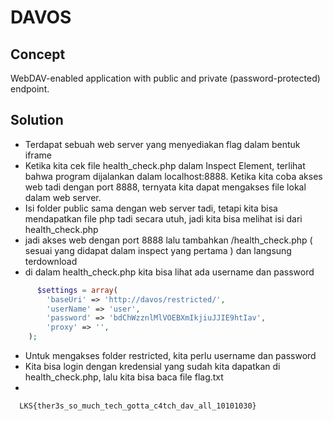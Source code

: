 
# DAVOS
## Concept
WebDAV-enabled application with public and private (password-protected) endpoint.

## Solution
- Terdapat sebuah web server yang menyediakan flag dalam bentuk iframe
- Ketika kita cek file health_check.php dalam Inspect Element, terlihat bahwa program dijalankan dalam localhost:8888. Ketika kita coba akses web tadi dengan port 8888, ternyata kita dapat mengakses file lokal dalam web server.
- Isi folder public sama dengan web server tadi, tetapi kita bisa mendapatkan file php tadi secara utuh, jadi kita bisa melihat isi dari health_check.php
- jadi akses web dengan port 8888 lalu tambahkan /health_check.php ( sesuai yang didapat dalam inspect yang pertama ) dan langsung terdownload
- di dalam health_check.php kita bisa lihat ada username dan password

```php
      $settings = array(
        'baseUri' => 'http://davos/restricted/',
        'userName' => 'user',
        'password' => 'bdChWzznlMlVOEBXmIkjiuJJIE9htIav',
        'proxy' => '',
    );
```
- Untuk mengakses folder restricted, kita perlu username dan password
- Kita bisa login dengan kredensial yang sudah kita dapatkan di health_check.php, lalu kita bisa baca file flag.txt
- 
```bash
  LKS{ther3s_so_much_tech_gotta_c4tch_dav_all_10101030}
```